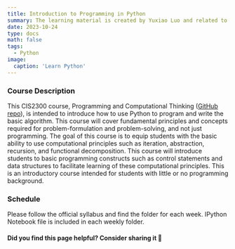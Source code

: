 ```yaml
---
title: Introduction to Programming in Python
summary: The learning material is created by Yuxiao Luo and related to the undergraduate course CIS2300 (Programming and Computational Thinking) provided at the Department of Information Systems and Statistics, Baruch College.
date: 2023-10-24
type: docs
math: false
tags:
  - Python
image:
  caption: 'Learn Python'
---
```


### Course Description
This CIS2300 course, Programming and Computational Thinking ([GitHub repo](https://github.com/YuxiaoLuo/Intro_Python)), is intended to introduce how to use Python to program and write the basic algorithm. This course will cover fundamental principles and concepts required for problem-formulation and problem-solving, and not just programming. The goal of this course is to equip students with the basic ability to use computational principles such as iteration, abstraction, recursion, and functional decomposition. This course will introduce students to basic programming constructs such as control statements and data structures to facilitate learning of these computational principles. This is an introductory course intended for students with little or no programming background.

### Schedule
Please follow the official syllabus and find the folder for each week. IPython Notebook file is included in each weekly folder.

#### Did you find this page helpful? Consider sharing it 🙌
